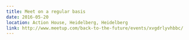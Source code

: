 ```yaml
---
title: Meet on a regular basis
date: 2016-05-20
location: Action House, Heidelberg, Heidelberg
link: http://www.meetup.com/back-to-the-future/events/xvgdrlyvhbbc/
---
```

